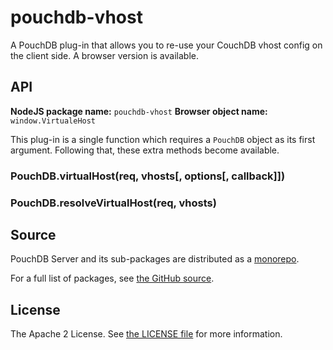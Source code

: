 pouchdb-vhost
=============

A PouchDB plug-in that allows you to re-use your CouchDB vhost config on
the client side. A browser version is available.

API
---

**NodeJS package name:** `pouchdb-vhost`
**Browser object name:** `window.VirtualeHost`

This plug-in is a single function which requires a ``PouchDB`` object as
its first argument. Following that, these extra methods become
available.

### PouchDB.virtualHost(req, vhosts[, options[, callback]])

### PouchDB.resolveVirtualHost(req, vhosts)

Source
------

PouchDB Server and its sub-packages are distributed as a [monorepo](https://github.com/babel/babel/blob/master/doc/design/monorepo.md).

For a full list of packages, see [the GitHub source](https://github.com/pouchdb/pouchdb-server/tree/master/packages/node_modules).

License
-------

The Apache 2 License. See [the LICENSE file](https://github.com/pouchdb/pouchdb-server/blob/master/LICENSE) for more information.
